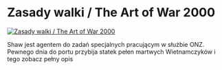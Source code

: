 Zasady walki / The Art of War 2000 
=============
[![Zasady walki / The Art of War 2000 ](http://vidos.pl/images/player.gif)](http://vidos.pl/zasady-walki-the-art-of-war-2000)

 Shaw jest agentem do zadań specjalnych pracującym w służbie ONZ. Pewnego dnia do portu przybija statek pełen martwych Wietnamczyków i tego zobacz pełny opis
